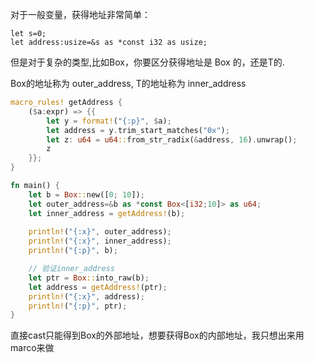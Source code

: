 对于一般变量，获得地址非常简单：
```
let s=0;
let address:usize=&s as *const i32 as usize;
```

但是对于复杂的类型,比如Box<T>，你要区分获得地址是 Box<T> 的，还是T的.

Box<T>的地址称为 outer_address, T的地址称为 inner_address

```rust
macro_rules! getAddress {
    ($a:expr) => {{
        let y = format!("{:p}", $a);
        let address = y.trim_start_matches("0x");
        let z: u64 = u64::from_str_radix(&address, 16).unwrap();
        z
    }};
}

fn main() {
    let b = Box::new([0; 10]);
    let outer_address=&b as *const Box<[i32;10]> as u64;
    let inner_address = getAddress!(b);
    
    println!("{:x}", outer_address);
    println!("{:x}", inner_address);
    println!("{:p}", b);

	// 验证inner_address
    let ptr = Box::into_raw(b);
    let address = getAddress!(ptr);
    println!("{:x}", address);
    println!("{:p}", ptr);
}
```



直接cast只能得到Box的外部地址，想要获得Box的内部地址，我只想出来用marco来做